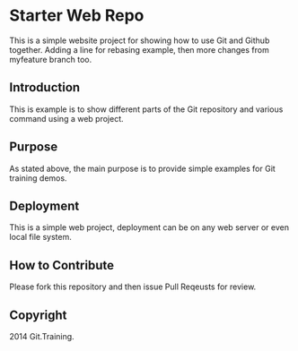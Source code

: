 # Starter Web Repo

This is a simple website project for showing how to use Git and Github together. Adding a line for rebasing example, then more changes from myfeature branch too. 

## Introduction

This is example is to show different parts of the Git repository and various command using a web project. 

## Purpose

As stated above, the main purpose is to provide simple examples for Git training demos. 

## Deployment

This is a simple web project, deployment can be on any web server or even local file system.

## How to Contribute

Please fork this repository and then issue Pull Reqeusts for review.

## Copyright

2014 Git.Training.
